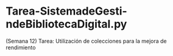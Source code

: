 # Tarea-SistemadeGesti-ndeBibliotecaDigital.py
(Semana 12) Tarea: Utilización de colecciones para la mejora de rendimiento
